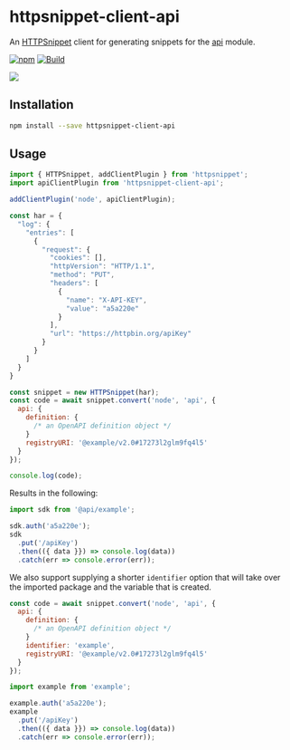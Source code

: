 # httpsnippet-client-api

An [HTTPSnippet](https://npm.im/httpsnippet) client for generating snippets for the [api](https://npm.im/api) module.

[![npm](https://img.shields.io/npm/v/httpsnippet-client-api)](https://npm.im/api) [![Build](https://github.com/readmeio/api/workflows/CI/badge.svg)](https://github.com/readmeio/api)

[![](https://d3vv6lp55qjaqc.cloudfront.net/items/1M3C3j0I0s0j3T362344/Untitled-2.png)](https://readme.io)

## Installation

```sh
npm install --save httpsnippet-client-api
```

## Usage

```js
import { HTTPSnippet, addClientPlugin } from 'httpsnippet';
import apiClientPlugin from 'httpsnippet-client-api';

addClientPlugin('node', apiClientPlugin);

const har = {
  "log": {
    "entries": [
      {
        "request": {
          "cookies": [],
          "httpVersion": "HTTP/1.1",
          "method": "PUT",
          "headers": [
            {
              "name": "X-API-KEY",
              "value": "a5a220e"
            }
          ],
          "url": "https://httpbin.org/apiKey"
        }
      }
    ]
  }
}

const snippet = new HTTPSnippet(har);
const code = await snippet.convert('node', 'api', {
  api: {
    definition: {
      /* an OpenAPI definition object */
    }
    registryURI: '@example/v2.0#17273l2glm9fq4l5'
  }
});

console.log(code);
```

Results in the following:

```js
import sdk from '@api/example';

sdk.auth('a5a220e');
sdk
  .put('/apiKey')
  .then(({ data }}) => console.log(data))
  .catch(err => console.error(err));
```

We also support supplying a shorter `identifier` option that will take over the imported package and the variable that is created.

```js
const code = await snippet.convert('node', 'api', {
  api: {
    definition: {
      /* an OpenAPI definition object */
    }
    identifier: 'example',
    registryURI: '@example/v2.0#17273l2glm9fq4l5'
  }
});
```

```js
import example from 'example';

example.auth('a5a220e');
example
  .put('/apiKey')
  .then(({ data }}) => console.log(data))
  .catch(err => console.error(err));
```
